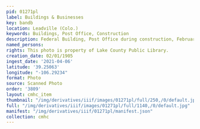 ```yaml
---
pid: 01271pl
label: Buildings & Businesses
key: bandb
location: Leadville (Colo.)
keywords: Buildings, Post Office, Construction
description: Federal Building, Post Office during construction, February 1, 1905
named_persons: 
rights: This photo is property of Lake County Public Library.
creation_date: 02/01/1905
ingest_date: '2021-04-06'
latitude: '39.25063'
longitude: "-106.29234"
format: Photo
source: Scanned Photo
order: '3809'
layout: cmhc_item
thumbnail: "/img/derivatives/iiif/images/01271pl/full/250,/0/default.jpg"
full: "/img/derivatives/iiif/images/01271pl/full/1140,/0/default.jpg"
manifest: "/img/derivatives/iiif/01271pl/manifest.json"
collection: cmhc
---
```

